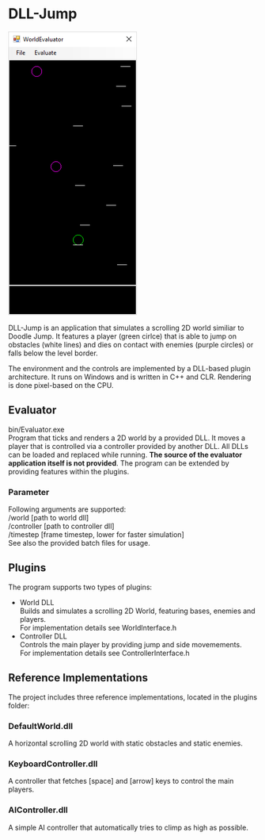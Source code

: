 # DLL-Jump
![App Screenshot](/bin/screenshot.png)

  
DLL-Jump is an application that simulates a scrolling 2D world similiar to Doodle Jump. It features a player (green cirlce) that is able to jump on obstacles (white lines) and dies on contact with enemies (purple circles) or falls below the level border.  

The environment and the controls are implemented by a DLL-based plugin architecture. It runs on Windows and is written in C++ and CLR. Rendering is done pixel-based on the CPU.

## Evaluator
bin/Evaluator.exe  
Program that ticks and renders a 2D world by a provided DLL. It moves a player that is controlled via a controller provided by another DLL. All DLLs can be loaded and replaced while running. **The source of the evaluator application itself is not provided**. The program can be extended by providing features within the plugins.

### Parameter
Following arguments are supported:  
/world [path to world dll]  
/controller [path to controller dll]  
/timestep [frame timestep, lower for faster simulation]  
See also the provided batch files for usage.

## Plugins
The program supports two types of plugins:
- World DLL  
Builds and simulates a scrolling 2D World, featuring bases, enemies and players.  
For implementation details see WorldInterface.h
- Controller DLL  
Controls the main player by providing jump and side movemements.  
For implementation details see ControllerInterface.h

## Reference Implementations
The project includes three reference implementations, located in the plugins folder:
### DefaultWorld.dll
A horizontal scrolling 2D world with static obstacles and static enemies. 
### KeyboardController.dll
A controller that fetches [space] and [arrow] keys to control the main players.
### AIController.dll
A simple AI controller that automatically tries to climp as high as possible.



